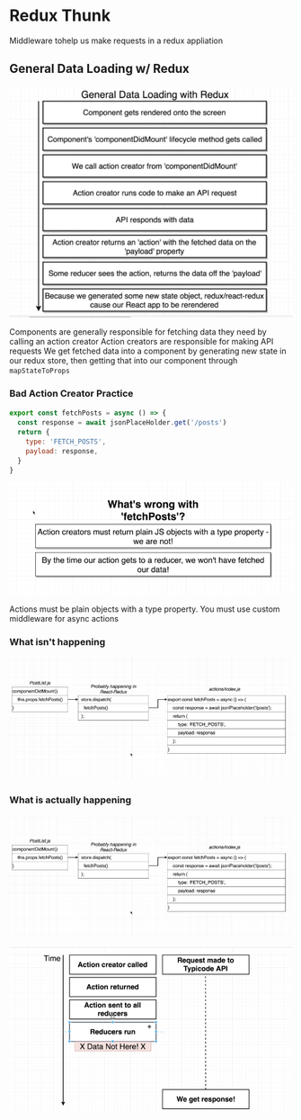 # Redux Thunk

Middleware tohelp us make requests in a redux appliation

## General Data Loading w/ Redux

![General Data Loading Redux](./assets/general-data-loading-redux.png)

Components are generally responsible for fetching data they need by calling an action creator
Action creators are responsible for making API requests
We get fetched data into a component by generating new state in our redux store, then getting that into our component through `mapStateToProps`

### Bad Action Creator Practice

```javascript
export const fetchPosts = async () => {
  const response = await jsonPlaceHolder.get('/posts')
  return {
    type: 'FETCH_POSTS',
    payload: response,
  }
}
```

![Action Creator Bad Practice](./assets/action-creator-bad-practice.png)

Actions must be plain objects with a type property. You must use custom middleware for async actions

### What isn't happening

![What Isn't Happening](./assets/what-is-not-happening.png)

### What is actually happening

![What Is Happening](./assets/what-is-happening.png)

![What Is Happening 2](./assets/what-is-happening-2.png)
